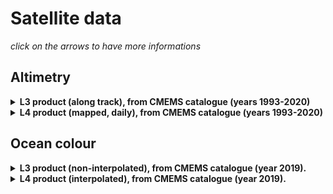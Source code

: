 # Satellite data

*click on the arrows to have more informations*

## Altimetry

<details>
  <summary><strong>L3 product (along track), from CMEMS catalogue (years 1993-2020)</a> </strong></summary>

<hr style="border:1px solid blue">  
  
  * Source: <a href="https://resources.marine.copernicus.eu/product-detail/SEALEVEL_GLO_PHY_L3_MY_008_062/INFORMATION">CMEMS catalogue</a>
  * Storage machine: cal1 (MEOM)
  * Directory : /mnt/meom/DATA_SET/AVISO-1993-2020
  * Storage machine: jean-zay (IDRIS)
  * Directory : /gpfsstore/rech/egi/commun/Aviso
  * Check the local README and download script files for more details.

<hr style="border:1px solid blue">  
</details>

<details>
  <summary><strong>L4 product (mapped, daily), from CMEMS catalogue (years 1993-2020)</a> </strong></summary>

<hr style="border:1px solid blue">  
  
  * Source: <a href="https://resources.marine.copernicus.eu/product-detail/SEALEVEL_GLO_PHY_L4_MY_008_047/INFORMATION">CMEMS catalogue</a>
  * Storage machine: cal1 (MEOM)
  * Directory : /mnt/meom/DATA_SET/AVISO-1993-2020/mapped
  * Storage machine: jean-zay (IDRIS)
  * Directory : /gpfsstore/rech/egi/commun/Aviso/mapped
  * Check the local README and download script files for more details.

<hr style="border:1px solid blue">
</details>

## Ocean colour

<details>
  <summary><strong>L3 product (non-interpolated), from CMEMS catalogue (year 2019).</strong></summary>

<hr style="border:1px solid blue">

  * Source: <a href="https://resources.marine.copernicus.eu/product-detail/OCEANCOLOUR_GLO_CHL_L3_REP_OBSERVATIONS_009_085/INFORMATION">CMEMS catalogue</a>
  * Storage machine: jean-zay (IDRIS)
  * Directory : /gpfsstore/rech/egi/uzx13pp/Observations/OCEANCOLOUR_GLO_CHL_L3_REP_OBSERVATIONS_009_085
  * Size: 25 Gb

<hr style="border:1px solid blue">
</details>


<details>
  <summary><strong>L4 product (interpolated), from CMEMS catalogue (year 2019).</strong></summary>

<hr style="border:1px solid blue">

  * Source: <a href="https://resources.marine.copernicus.eu/product-detail/OCEANCOLOUR_GLO_CHL_L4_REP_OBSERVATIONS_009_082/INFORMATION">CMEMS catalogue</a>
  * Storage machine: jean-zay (IDRIS)
  * Directory : /gpfsstore/rech/egi/uzx13pp/Observations/OCEANCOLOUR_GLO_CHL_L4_REP_OBSERVATIONS_009_082
  * Size: 

<hr style="border:1px solid blue">
</details>

